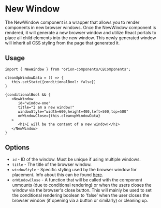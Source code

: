 # New Window

The NewWindow component is a wrapper that allows you to render components in new browser windows.
Once the NewWindow component is rendered, it will generate a new browser window and utilize React portals to place all child elements into the new window. This newly generated window will inherit all CSS styling from the page that generated it.  

## Usage

```
import { NewWindow } from "orion-components/CBComponents";

cleanUpWindowData = () => {
   this.setState({conditionalBool: false})
}

{conditionalBool && {
   <NewWindow
      id="window-one"
      title="I am a new window!"
      windowStyle="width=600,height=400,left=500,top=500"
      onWindowClose={this.cleanupWindowData}
   >
      <h1>I will be the content of a new window!</h1>
   </NewWindow>
}

```

## Options

* `id` - ID of the window. Must be unique if using multiple windows.
* `title` - The title of the browser window.
* `windowStyle` - Specific styling used by the browser window for placement. Info about this can be found [here](https://developer.mozilla.org/en-US/docs/Web/API/Window/open#Position_and_size_features).
* `onWindowClose` - A function that will be called with the component unmounts (due to conditional rendering) or when the users closes the window via the browser's close button. This will mainly be used to set the conditional rendering boolean to 'false' when the user closes the browser window (if opening via a button or similarly) or cleaning up.
